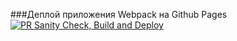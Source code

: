 ###Деплой приложения Webpack на Github Pages
[![PR Sanity Check, Build and Deploy](https://github.com/YPivneva/almanac/actions/workflows/sanity-check.yml/badge.svg?branch=airtable)](https://github.com/YPivneva/almanac/actions/workflows/sanity-check.yml)
